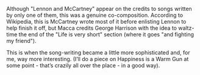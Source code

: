 Although "Lennon and McCartney" appear on the credits to songs written by only one of them, this was a genuine co-composition. According to Wikipedia, this is McCartney wrote most of it before enlisting Lennon to help finish it off, but Macca credits George Harrison with the idea to waltz-time the end of the "Life is very short" section (where it goes "and fighting my friend").

This is when the song-writing became a little more sophisticated and, for me, way more interesting.  (I’ll do a piece on Happiness is a Warm Gun at some point - that’s crazily all over the place - in a good way).
